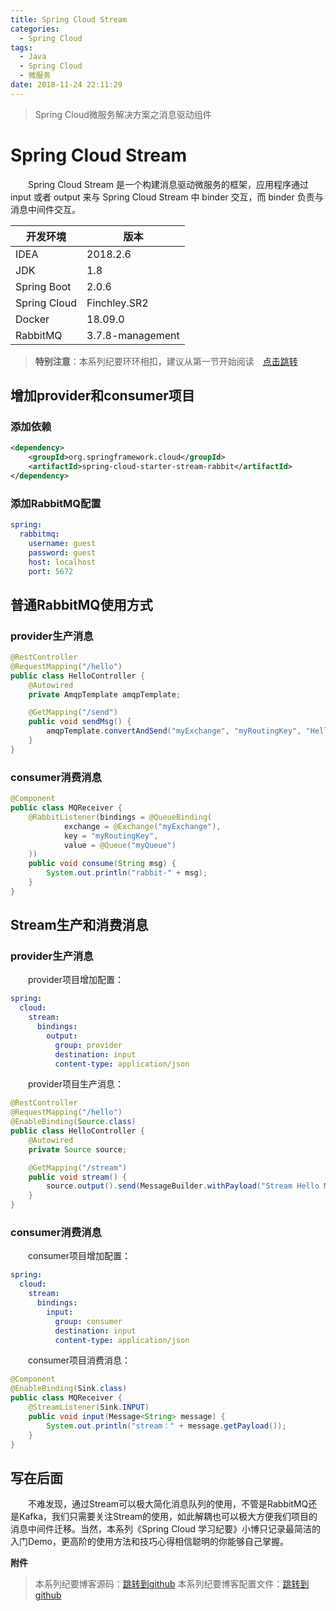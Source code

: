 ```yaml
---
title: Spring Cloud Stream
categories: 
  - Spring Cloud
tags:
  - Java
  - Spring Cloud
  - 微服务
date: 2018-11-24 22:11:29
---
```


> Spring Cloud微服务解决方案之消息驱动组件

<!-- more -->

# Spring Cloud Stream
&emsp;&emsp;Spring Cloud Stream 是一个构建消息驱动微服务的框架，应用程序通过 input 或者 output 来与 Spring Cloud Stream 中 binder 交互，而 binder 负责与消息中间件交互。

开发环境    |  版本
-------- | -----
IDEA | 2018.2.6
JDK  | 1.8
Spring Boot| 2.0.6
Spring Cloud| Finchley.SR2
Docker | 18.09.0
RabbitMQ| 3.7.8-management

> **特别注意**：本系列纪要环环相扣，建议从第一节开始阅读&emsp;[点击跳转](http://zhangchong.xin/2018/11/20/Spring%20Cloud%20%E5%AD%A6%E4%B9%A0%E7%BA%AA%E8%A6%81%E4%B8%80%EF%BC%9AEureka/)

## 增加provider和consumer项目
### 添加依赖
```xml
<dependency>
    <groupId>org.springframework.cloud</groupId>
    <artifactId>spring-cloud-starter-stream-rabbit</artifactId>
</dependency>
```

### 添加RabbitMQ配置
```yml
spring:
  rabbitmq:
    username: guest
    password: guest
    host: localhost
    port: 5672
```

## 普通RabbitMQ使用方式
### provider生产消息
```java
@RestController
@RequestMapping("/hello")
public class HelloController {
    @Autowired
    private AmqpTemplate amqpTemplate;

    @GetMapping("/send")
    public void sendMsg() {
        amqpTemplate.convertAndSend("myExchange", "myRoutingKey", "Hello MSG from provider");
    }
}
```
### consumer消费消息
```java
@Component
public class MQReceiver {
    @RabbitListener(bindings = @QueueBinding(
            exchange = @Exchange("myExchange"),
            key = "myRoutingKey",
            value = @Queue("myQueue")
    ))
    public void consume(String msg) {
        System.out.println("rabbit-" + msg);
    }
}
```

## Stream生产和消费消息
### provider生产消息
&emsp;&emsp;provider项目增加配置：
```yml
spring:
  cloud:
    stream:
      bindings:
        output:
          group: provider
          destination: input
          content-type: application/json
```
&emsp;&emsp;provider项目生产消息：
```java
@RestController
@RequestMapping("/hello")
@EnableBinding(Source.class)
public class HelloController {
    @Autowired
    private Source source;

    @GetMapping("/stream")
    public void stream() {
        source.output().send(MessageBuilder.withPayload("Stream Hello MSG from provider").build());
    }
}
```
### consumer消费消息
&emsp;&emsp;consumer项目增加配置：
```yml
spring:
  cloud:
    stream:
      bindings:
        input:
          group: consumer
          destination: input
          content-type: application/json
```

&emsp;&emsp;consumer项目消费消息：
```java
@Component
@EnableBinding(Sink.class)
public class MQReceiver {
    @StreamListener(Sink.INPUT)
    public void input(Message<String> message) {
        System.out.println("stream：" + message.getPayload());
    }
}
```

## 写在后面
&emsp;&emsp;不难发现，通过Stream可以极大简化消息队列的使用，不管是RabbitMQ还是Kafka，我们只需要关注Stream的使用，如此解耦也可以极大方便我们项目的消息中间件迁移。当然，本系列《Spring Cloud 学习纪要》小博只记录最简洁的入门Demo，更高阶的使用方法和技巧心得相信聪明的你能够自己掌握。

<kbd>**附件**</kbd>
> 本系列纪要博客源码：[跳转到github](https://github.com/chung567115/SpringCloud)
> 本系列纪要博客配置文件：[跳转到github](https://github.com/chung567115/SpringCloudConfig)
